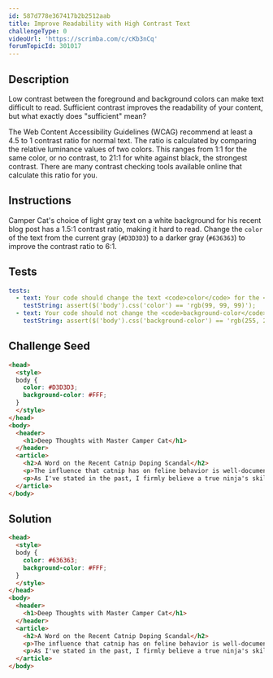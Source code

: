 ```yaml
---
id: 587d778e367417b2b2512aab
title: Improve Readability with High Contrast Text
challengeType: 0
videoUrl: 'https://scrimba.com/c/cKb3nCq'
forumTopicId: 301017
---
```


## Description

<section id='description'>

Low contrast between the foreground and background colors can make text difficult to read. Sufficient contrast improves the readability of your content, but what exactly does "sufficient" mean?

The Web Content Accessibility Guidelines (WCAG) recommend at least a 4.5 to 1 contrast ratio for normal text. The ratio is calculated by comparing the relative luminance values of two colors. This ranges from 1:1 for the same color, or no contrast, to 21:1 for white against black, the strongest contrast. There are many contrast checking tools available online that calculate this ratio for you.

</section>

## Instructions

<section id='instructions'>

Camper Cat's choice of light gray text on a white background for his recent blog post has a 1.5:1 contrast ratio, making it hard to read. Change the `color` of the text from the current gray (`#D3D3D3`) to a darker gray (`#636363`) to improve the contrast ratio to 6:1.

</section>

## Tests

<section id='tests'>

```yml
tests:
  - text: Your code should change the text <code>color</code> for the <code>body</code> to the darker gray.
    testString: assert($('body').css('color') == 'rgb(99, 99, 99)');
  - text: Your code should not change the <code>background-color</code> for the <code>body</code>.
    testString: assert($('body').css('background-color') == 'rgb(255, 255, 255)');

```

</section>

## Challenge Seed

<section id='challengeSeed'>

<div id='html-seed'>

```html
<head>
  <style>
  body {
    color: #D3D3D3;
    background-color: #FFF;
  }
  </style>
</head>
<body>
  <header>
    <h1>Deep Thoughts with Master Camper Cat</h1>
  </header>
  <article>
    <h2>A Word on the Recent Catnip Doping Scandal</h2>
    <p>The influence that catnip has on feline behavior is well-documented, and its use as an herbal supplement in competitive ninja circles remains controversial. Once again, the debate to ban the substance is brought to the public's attention after the high-profile win of Kittytron, a long-time proponent and user of the green stuff, at the Claw of Fury tournament.</p>
    <p>As I've stated in the past, I firmly believe a true ninja's skills must come from within, with no external influences. My own catnip use shall continue as purely recreational.</p>
  </article>
</body>
```

</div>

</section>

## Solution

<section id='solution'>

```html
<head>
  <style>
  body {
    color: #636363;
    background-color: #FFF;
  }
  </style>
</head>
<body>
  <header>
    <h1>Deep Thoughts with Master Camper Cat</h1>
  </header>
  <article>
    <h2>A Word on the Recent Catnip Doping Scandal</h2>
    <p>The influence that catnip has on feline behavior is well-documented, and its use as an herbal supplement in competitive ninja circles remains controversial. Once again, the debate to ban the substance is brought to the public's attention after the high-profile win of Kittytron, a long-time proponent and user of the green stuff, at the Claw of Fury tournament.</p>
    <p>As I've stated in the past, I firmly believe a true ninja's skills must come from within, with no external influences. My own catnip use shall continue as purely recreational.</p>
  </article>
</body>
```

</section>
